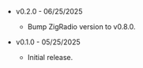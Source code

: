 * v0.2.0 - 06/25/2025
    * Bump ZigRadio version to v0.8.0.

* v0.1.0 - 05/25/2025
    * Initial release.
